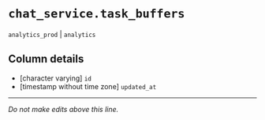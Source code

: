# `chat_service.task_buffers`
`analytics_prod` | `analytics`

## Column details
* [character varying] `id`
* [timestamp without time zone] `updated_at`

-------------------------------------------------------------------------------
*Do not make edits above this line.*

